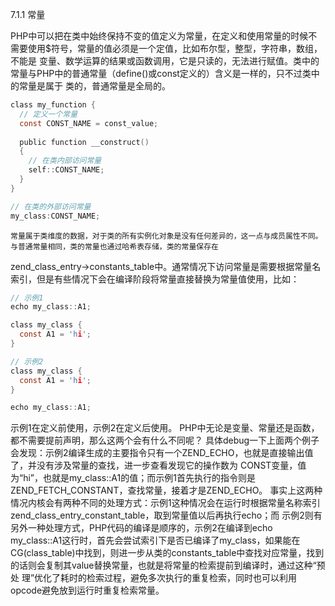 7.1.1 常量

  PHP中可以把在类中始终保持不变的值定义为常量，在定义和使用常量的时候不需要使用$符号，常量的值必须是一个定值，比如布尔型，整型，字符串，数组，不能是
  变量、数学运算的结果或函数调用，它是只读的，无法进行赋值。类中的常量与PHP中的普通常量（define()或const定义的）含义是一样的，只不过类中的常量是属于
  类的，普通常量是全局的。
  
  ```c
  class my_function {
    // 定义一个常量
    const CONST_NAME = const_value;
    
    public function __construct()
    {
      // 在类内部访问常量
      self::CONST_NAME;
    }
  }
  
  // 在类的外部访问常量
  my_class:CONST_NAME;
  ```
  
 
    常量属于类维度的数据，对于类的所有实例化对象是没有任何差异的，这一点与成员属性不同。与普通常量相同，类的常量也通过哈希表存储，类的常量保存在
zend_class_entry->constants_table中。通常情况下访问常量是需要根据常量名索引，但是有些情况下会在编译阶段将常量直接替换为常量值使用，比如：

```c
// 示例1
echo my_class::A1;

class my_class {
  const A1 = 'hi';
}

// 示例2
class my_class {
  const A1 = 'hi';
}

echo my_class::A1;
```

  示例1在定义前使用，示例2在定义后使用。
  PHP中无论是变量、常量还是函数，都不需要提前声明，那么这两个会有什么不同呢？
  具体debug一下上面两个例子会发现：示例2编译生成的主要指令只有一个ZEND_ECHO，也就是直接输出值了，并没有涉及常量的查找，进一步查看发现它的操作数为
CONST变量，值为“hi”，也就是my_class::A1的值；而示例1首先执行的指令则是ZEND_FETCH_CONSTANT，查找常量，接着才是ZEND_ECHO。
  事实上这两种情况内核会有两种不同的处理方式：示例1这种情况会在运行时根据常量名称索引zend_class_entry_constant_table，取到常量值以后再执行echo；而
示例2则有另外一种处理方式，PHP代码的编译是顺序的，示例2在编译到echo my_class::A1这行时，首先会尝试索引下是否已编译了my_class，如果能在
CG(class_table)中找到，则进一步从类的constants_table中查找对应常量，找到的话则会复制其value替换常量，也就是将常量的检索提前到编译时，通过这种“预处
理”优化了耗时的检索过程，避免多次执行的重复检索，同时也可以利用opcode避免放到运行时重复检索常量。
  














